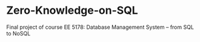 # Zero-Knowledge-on-SQL
Final project of course EE 5178: Database Management System – from SQL to NoSQL

